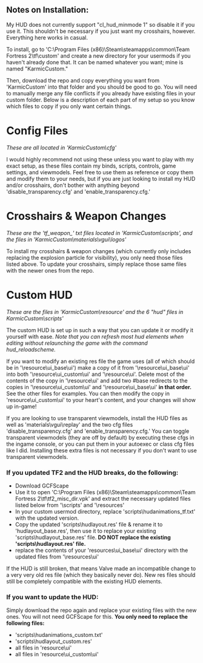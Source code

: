 ## Notes on Installation:
My HUD does not currently support "cl_hud_minmode 1" so disable it if you use it. This shouldn't be necessary if you just want my crosshairs, however.
Everything here works in casual.

To install, go to 'C:\Program Files (x86)\Steam\steamapps\common\Team Fortress 2\tf\custom' and create a new directory for your usermods if you haven't already done that. It can be named whatever you want; mine is named "KarmicCustom."

Then, download the repo and copy everything you want from 'KarmicCustom' into that folder and you should be good to go. You will need to manually merge any file conflicts if you already have existing files in your custom folder. Below is a description of each part of my setup so you know which files to copy if you only want certain things.

# Config Files
*These are all located in 'KarmicCustom\cfg'*

I would highly recommend not using these unless you want to play with my exact setup, as these files contain my binds, scripts, controls, game settings, and viewmodels. Feel free to use them as reference or copy them and modify them to your needs, but if you are just looking to install my HUD and/or crosshairs, don't bother with anything beyond 'disable_transparency.cfg' and 'enable_transparency.cfg.'

# Crosshairs & Weapon Changes
*These are the 'tf_weapon_' txt files located in 'KarmicCustom\scripts', and the files in 'KarmicCustom\materials\vgui\logos\'* 

To install my crosshairs & weapon changes (which currently only includes replacing the explosion particle for visibility), you only need those files listed above. To update your crosshairs, simply replace those same files with the newer ones from the repo.

# Custom HUD
*These are the files in 'KarmicCustom\resource\' and the 6 "hud" files in KarmicCustom\scripts'*

The custom HUD is set up in such a way that you can update it or modify it yourself with ease. *Note that you can refresh most hud elements when editing without relaunching the game with the command hud_reloadscheme.*

If you want to modify an existing res file the game uses (all of which should be in '\resource\ui_base\ui\') make a copy of it from '\resource\ui_base\ui' into both '\resource\ui_custom\ui' and '\resource\ui\'. Delete most of the contents of the copy in '\resource\ui\' and add two #base redirects to the copies in '\resource\ui_custom\ui' and '\resource\ui_base\ui' **in that order.** See the other files for examples. You can then modify the copy in 'resource\ui_custom\ui' to your heart's content, and your changes will show up in-game!

If you are looking to use transparent viewmodels, install the HUD files as well as 'materials\vgui\replay\' and the two cfg files 'disable_transparency.cfg' and 'enable_transparency.cfg.' You can toggle transparent viewmodels (they are off by default) by executing these cfgs in the ingame console, or you can put them in your autoexec or class cfg files like I did. Installing these extra files is not necessary if you don't want to use transparent viewmodels.

### If you updated TF2 and the HUD breaks, do the following:
* Download GCFScape
* Use it to open 'C:\Program Files (x86)\Steam\steamapps\common\Team Fortress 2\tf\tf2_misc_dir.vpk' and extract the necessary updated files listed below from '\scripts\' and '\resources\'
* In your custom usermod directory, replace 'scripts\hudanimations_tf.txt' with the updated version.
* Copy the updated 'scripts\hudlayout.res' file & rename it to 'hudlayout_base.res', then use it to replace your existing 'scripts\hudlayout_base.res' file. **DO NOT replace the existing 'scripts\hudlayout.res' file.**
* replace the contents of your 'resources\ui_base\ui\' directory with the updated files from '\resources\ui\'

If the HUD is still broken, that means Valve made an incompatible change to a very very old res file (which they basically never do). New res files should still be completely compatible with the existing HUD elements.


### If you want to update the HUD:
Simply download the repo again and replace your existing files with the new ones. You will not need GCFScape for this. **You only need to replace the following files:**
* 'scripts\hudanimations_custom.txt'
* 'scripts\hudlayout_custom.res'
* all files in 'resource\ui\'
* all files in 'resource\ui_custom\ui\'
